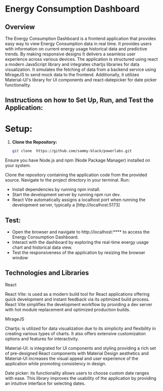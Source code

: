 # Energy Consumption Dashboard

## Overview
The Energy Consumption Dashboard is a frontend application that provides easy way to view Energy Consumption data in real time. It provides users with information on current energy usage historical data and predictive trends. By making responsive designs It delivers a seamless user experience across various devices. The application is structured using react a modern JavaScript library and integrates chartjs libraries for data visualization. It simulates the fetching of data from a backend service using MirageJS to send mock data to the frontend. Additionally, it utilizes Material-UI's library for UI components and react-datepicker for date picker functionality.

## Instructions on how to Set Up, Run, and Test the Application:

# Setup:

1. **Clone the Repository:**
   ```bash
   git clone  https://github.com/sammy-black/powerlabs.git

Ensure you have Node.js and npm (Node Package Manager) installed on your system.

Clone the repository containing the application code from the provided source.
Navigate to the project directory in your terminal.
Run:

- Install dependencies by running npm install.
- Start the development server by running npm run dev.
- React Vite automatically assigns a localhost port when running the development server, typically a   [http://localhost:5173]


## Test:
- Open the browser and navigate to http://localhost:**** to access the Energy Consumption Dashboard.
- Interact with the dashboard by exploring the real-time energy usage chart and historical data view.
- Test the responsiveness of the application by resizing the browser window 


## Technologies and Libraries


React

React Vite: is used as a modern build tool for React applications offering quick development and instant feedback via its optimized build process. React Vite simplifies the development workflow by providing a dev server with hot module replacement and optimized production builds.

MirageJS

Chartjs: is utilized for data visualization due to its simplicity and flexibility in creating various types of charts. It also offers extensive customization options and features for interactivity.

Material-UI: is integrated for UI components and styling providing a rich set of pre-designed React components with Material Design aesthetics and Material-UI increases the visual appeal and user experience of the application while promoting consistency in design. 

Date picker: its functionality allows users to choose custom date ranges with ease. This library improves the usability of the application by providing an intuitive interface for selecting dates.
